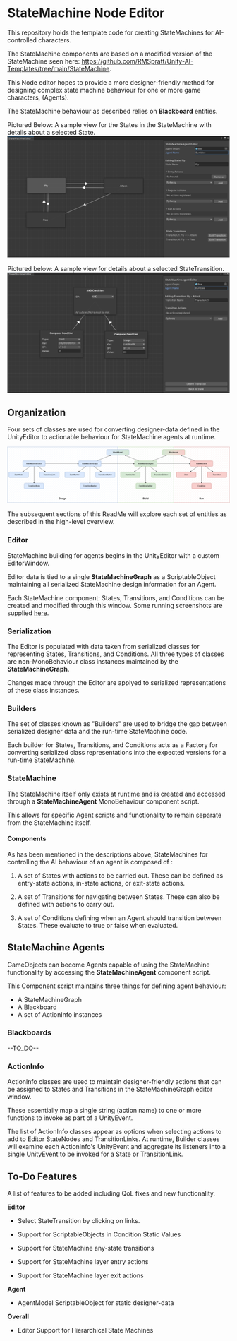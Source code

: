 # StateMachine Node Editor
This repository holds the template code for creating StateMachines for AI-controlled
characters.

The StateMachine components are based on a modified version of the StateMachine
seen here: https://github.com/RMSpratt/Unity-AI-Templates/tree/main/StateMachine.

This Node editor hopes to provide a more designer-friendly method for designing complex
state machine behaviour for one or more game characters, (Agents).

The StateMachine behaviour as described relies on **Blackboard** entities.

Pictured Below: A sample view for the States in the StateMachine with details about a selected State.
![Node-Editor-State-View](./Images/Unity/NodeEditor/Node-Editor-State-Details-View.png?raw=true "State View")

Pictured below: A sample view for details about a selected StateTransition.
![Node-Editor-Transition-View](./Images/Unity/NodeEditor/Node-Editor-Transition-Details-View.png?raw=true "Transition View")

## Organization
Four sets of classes are used for converting designer-data defined in the UnityEditor
to actionable behaviour for StateMachine agents at runtime.

![High-Level-Entity-View](./Images/Planning/Design-Build-Run-Entities.drawio.png?raw=true "High-Level View")

The subsequent sections of this ReadMe will explore each set of entities as described
in the high-level overview.

### Editor
StateMachine building for agents begins in the UnityEditor with a custom EditorWindow.

Editor data is tied to a single **StateMachineGraph** as a ScriptableObject maintaining all
serialized StateMachine design information for an Agent.

Each StateMachine component: States, Transitions, and Conditions can be created and modified
through this window. Some running screenshots are supplied [here](./Images/Unity/NodeEditor).

### Serialization
The Editor is populated with data taken from serialized classes for representing States,
Transitions, and Conditions. All three types of classes are non-MonoBehaviour class instances 
maintained by the **StateMachineGraph**.

Changes made through the Editor are applyed to serialized representations of these class instances.

### Builders
The set of classes known as "Builders" are used to bridge the gap between serialized designer data
and the run-time StateMachine code.

Each builder for States, Transitions, and Conditions acts as a Factory for converting serialized class
representations into the expected versions for a run-time StateMachine.

### StateMachine
The StateMachine itself only exists at runtime and is created and accessed through a **StateMachineAgent**
MonoBehaviour component script.

This allows for specific Agent scripts and functionality to remain separate from the StateMachine itself.

#### Components
As has been mentioned in the descriptions above, StateMachines for controlling the AI behaviour of an agent
is composed of :

1. A set of States with actions to be carried out. These can be defined as entry-state actions, in-state actions,
or exit-state actions.

2. A set of Transitions for navigating between States. These can also be defined with actions to carry out.

3. A set of Conditions defining when an Agent should transition between States. These evaluate to true or false
when evaluated.


## StateMachine Agents
GameObjects can become Agents capable of using the StateMachine functionality by accessing the **StateMachineAgent**
component script. 

This Component script maintains three things for defining agent behaviour:

- A StateMachineGraph
- A Blackboard
- A set of ActionInfo instances

### Blackboards
--TO_DO--

### ActionInfo
ActionInfo classes are used to maintain designer-friendly actions that can be assigned to States and Transitions
in the StateMachineGraph editor window.

These essentially map a single string (action name) to one or more functions to invoke as part of a UnityEvent.

The list of ActionInfo classes appear as options when selecting actions to add to Editor StateNodes and TransitionLinks.
At runtime, Builder classes will examine each ActionInfo's UnityEvent and aggregate its listeners into a single UnityEvent
to be invoked for a State or TransitionLink.

## To-Do Features
A list of features to be added including QoL fixes and new functionality.

**Editor**
- Select StateTransition by clicking on links.
- Support for ScriptableObjects in Condition Static Values

- Support for StateMachine any-state transitions
- Support for StateMachine layer entry actions
- Support for StateMachine layer exit actions

**Agent**
- AgentModel ScriptableObject for static designer-data

**Overall**
- Editor Support for Hierarchical State Machines

